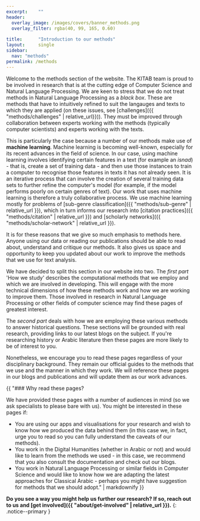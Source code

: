 ```yaml
---
excerpt:	""
header:
  overlay_image: /images/covers/banner_methods.png
  overlay_filter: rgba(40, 99, 165, 0.60)
  
title:		"Introduction to our methods"
layout:		single
sidebar:
  nav: "methods"
permalink: /methods
---
```


Welcome to the methods section of the website. The KITAB team is proud to be involved in research that is at the cutting edge of Computer Science and Natural Language Processing. We are keen to stress that we do not treat methods in Natural Language Processing as a *black box*. These are methods that have to intuitively refined to suit the langauges and texts to which they are applied (on these issues, see [challenges]({{ "methods/challenges" | relative_url}})). They must be improved through collaboration between experts working with the methods (typically computer scientists) and experts working with the texts.

This is particularly the case because a number of our methods make use of **machine learning**. Machine learning is becoming well-known, especially for its recent advances in the field of science. In our case, using machine learning involves identifying certain features in a text (for example an *isnad*) - that is, create a set of training data - and then use those instances to train a computer to recognise those features in texts it has not already seen. It is an iterative process that can involve the creation of several training data sets to further refine the computer's model (for example, if the model performs poorly on certain genres of text). Our work that uses machine learning is therefore a truly collaborative process. We use machine learning mostly for problems of [sub-genre classification]({{ "methods/sub-genre" | relative_url }}), which in turn informs our research into [citation practices]({{ "methods/citation" | relative_url }}) and [scholarly networks]({{ "methods/scholar-network" | relative_url }}).

It is for these reasons that we give so much emphasis to methods here. Anyone using our data or reading our publications should be able to read about, understand and critique our methods. It also gives us space and opportunity to keep you updated about our work to improve the methods that we use for text analysis.

We have decided to split this section in our website into two. The *first part* 'How we study' describes the computational methods that we employ and which we are involved in developing. This will engage with the more technical dimensions of how these methods work and how we are working to improve them. Those involved in research in Natural Language Processing or other fields of computer science may find these pages of greatest interest.

The *second part* deals with how we are employing these various methods to answer historical questions. These sections will be grounded with real research, providing links to our latest blogs on the subject. If you're researching history or Arabic literature then these pages are more likely to be of interest to you.

Nonetheless, we encourage you to read these pages regardless of your disciplinary background. They remain our official guides to the methods that we use and the manner in which they work. We will reference these pages in our blogs and publications and will update them as our work advances.

<div class="notice--warning">{{ "### Why read these pages?

We have provided these pages with a number of audiences in mind (so we ask specialists to please bare with us). You might be interested in these pages if:

* You are using our apps and visualisations for your research and wish to know how we produced the data behind them (in this case we, in fact, urge you to read so you can fully understand the caveats of our methods).
* You work in the Digital Humanities (whether in Arabic or not) and would like to learn from the methods we used - in this case, we recommend that you also consult the documentation and check out our blogs.
* You work in Natural Language Processing or similar fields in Computer Science and would like to know how we are adapting the latest approaches for Classical Arabic - perhaps you might have suggestion for methods that we should adopt." | markdownify }}
</div>


**Do you see a way you might help us further our research? If so, reach out to us and [get involved]({{ "about/get-involved" | relative_url }}).**
{: .notice--primary }
